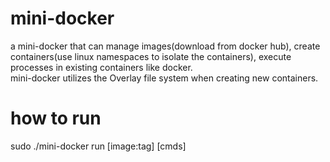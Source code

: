 # mini-docker
a mini-docker that can manage images(download from docker hub), create containers(use linux namespaces to isolate the containers), execute processes in existing containers like docker.  
mini-docker utilizes the Overlay file system when creating new containers.  
# how to run
sudo ./mini-docker run [image:tag] [cmds]


